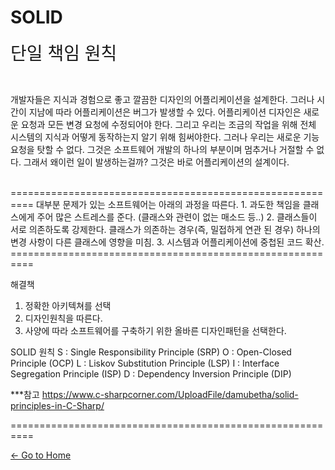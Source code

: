 # SOLID 

<span style="font-familly:Papyrus;font-size:2em;">단일 책임 원칙 </span>

<br/>

개발자들은 지식과 경험으로 좋고 깔끔한 디자인의 어플리케이션을 설계한다. 그러나 시간이 지남에 따라 어플리케이션은 버그가 발생할 수 있다. 어플리케이션 디자인은 새로운 요청과 모든 변경 요청에 수정되어야 한다. 그리고 우리는 조금의 작업을 위해 전체 시스템의 지식과 어떻게 동작하는지 알기 위해 힘써야한다. 그러나 우리는 새로운 기능 요청을 탓할 수 없다. 그것은 소프트웨어 개발의 하나의 부분이며 멈추거나 거절할 수 없다. 그래서 왜이런 일이 발생하는걸까? 그것은 바로 어플리케이션의 설계이다.

<br/>
==========================================================
대부분 문제가 있는 소프트웨어는 아래의 과정을 따른다.
1. 과도한 책임을 클래스에게 주어 많은 스트레스를 준다. (클래스와 관련이 없는 매소드 등..)
2. 클래스들이 서로 의존하도록 강제한다. 클래스가 의존하는 경우(즉, 밀접하게 연관 된 경우) 하나의 변경 사항이 다른 클래스에 영향을 미침.
3. 시스템과 어플리케이션에 중첩된 코드 확산.
==========================================================

해결책
1. 정확한 아키텍쳐를 선택
2. 디자인원칙을 따른다.
3. 사양에 따라 소프트웨어를 구축하기 위한 올바른 디자인패턴을 선택한다.

SOLID 원칙
S : Single Responsibility Principle (SRP)
O : Open-Closed Principle (OCP)
L : Liskov Substitution Principle (LSP)
I : Interface Segregation Principle (ISP)
D : Dependency Inversion Principle (DIP)

***참고 https://www.c-sharpcorner.com/UploadFile/damubetha/solid-principles-in-C-Sharp/

==========================================================

[<- Go to Home](../SUMMARY.md)